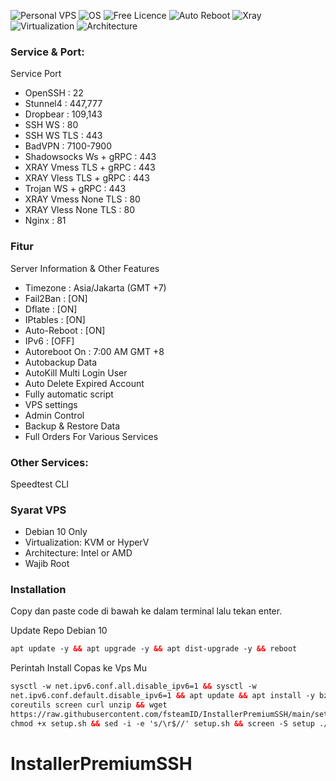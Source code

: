 ![Personal VPS](https://shields.io/badge/Personal-VPS-orange?logo=jamboard&style=for-the-badge) ![OS](https://camo.githubusercontent.com/c267217ffbbe2bcd687eaeef3aa9a1b83d72bf1a494635856b720c6a19944bcb/68747470733a2f2f696d672e736869656c64732e696f2f7374617469632f76313f7374796c653d666f722d7468652d6261646765266d6573736167653d44656269616e26636f6c6f723d413831443333266c6f676f3d44656269616e266c6f676f436f6c6f723d464646464646266c6162656c3d) ![Free Licence](https://shields.io/badge/Free-Licence-orange?logo=testinglibrary&style=for-the-badge) ![Auto Reboot](https://shields.io/badge/Auto-Reboot-orange?logo=openapiinitiative&style=for-the-badge) ![Xray](https://shields.io/badge/Service-Xray-orange?logo=xstate&style=for-the-badge)
![Virtualization](https://shields.io/badge/Virtualization-KVM-green?logo=tryhackme&style=for-the-badge) ![Architecture](https://shields.io/badge/Architecture-Intel%20or%20AMD-green?logo=moleculer&style=for-the-badge)

### Service & Port:

Service Port

- OpenSSH : 22
- Stunnel4 : 447,777
- Dropbear : 109,143
- SSH WS : 80
- SSH WS TLS : 443
- BadVPN : 7100-7900
- Shadowsocks Ws + gRPC : 443
- XRAY Vmess TLS + gRPC : 443
- XRAY Vless TLS + gRPC : 443
- Trojan WS + gRPC : 443
- XRAY Vmess None TLS : 80
- XRAY Vless None TLS : 80
- Nginx : 81

### Fitur

Server Information & Other Features

- Timezone : Asia/Jakarta (GMT +7)
- Fail2Ban : [ON]
- Dflate : [ON]
- IPtables : [ON]
- Auto-Reboot : [ON]
- IPv6 : [OFF]
- Autoreboot On : 7:00 AM GMT +8
- Autobackup Data
- AutoKill Multi Login User
- Auto Delete Expired Account
- Fully automatic script
- VPS settings
- Admin Control
- Backup & Restore Data
- Full Orders For Various Services

### Other Services:

Speedtest CLI

### Syarat VPS

- Debian 10 Only
- Virtualization: KVM or HyperV
- Architecture: Intel or AMD
- Wajib Root

### Installation

Copy dan paste code di bawah ke dalam terminal lalu tekan enter.

Update Repo Debian 10

```html
apt update -y && apt upgrade -y && apt dist-upgrade -y && reboot
```

Perintah Install Copas ke Vps Mu<br>

```html
sysctl -w net.ipv6.conf.all.disable_ipv6=1 && sysctl -w
net.ipv6.conf.default.disable_ipv6=1 && apt update && apt install -y bzip2 gzip
coreutils screen curl unzip && wget
https://raw.githubusercontent.com/fsteamID/InstallerPremiumSSH/main/setup.sh &&
chmod +x setup.sh && sed -i -e 's/\r$//' setup.sh && screen -S setup ./setup.sh
```
# InstallerPremiumSSH
